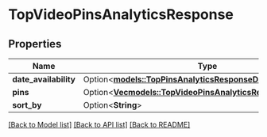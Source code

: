 # TopVideoPinsAnalyticsResponse

## Properties

Name | Type | Description | Notes
------------ | ------------- | ------------- | -------------
**date_availability** | Option<[**models::TopPinsAnalyticsResponseDateAvailability**](TopPinsAnalyticsResponse_date_availability.md)> |  | [optional]
**pins** | Option<[**Vec<models::TopVideoPinsAnalyticsResponsePinsInner>**](TopVideoPinsAnalyticsResponse_pins_inner.md)> |  | [optional]
**sort_by** | Option<**String**> |  | [optional]

[[Back to Model list]](../README.md#documentation-for-models) [[Back to API list]](../README.md#documentation-for-api-endpoints) [[Back to README]](../README.md)


